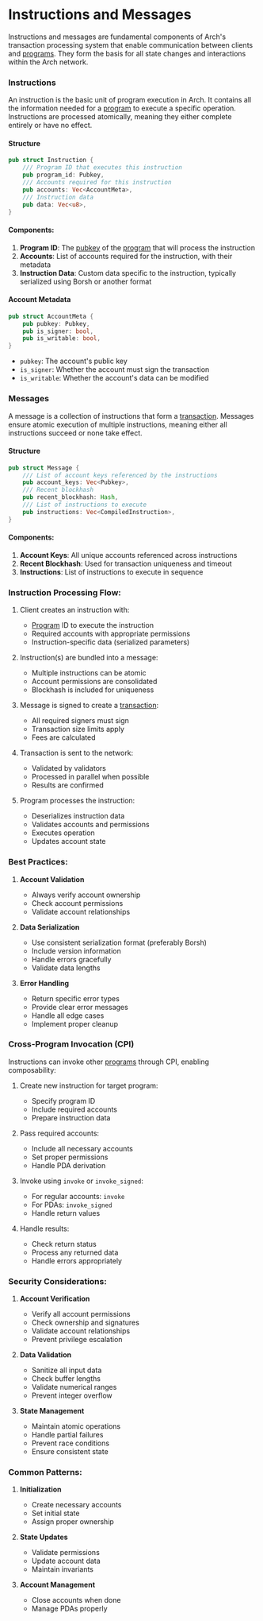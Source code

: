 # Instructions and Messages

Instructions and messages are fundamental components of Arch's transaction processing system that enable communication between clients and [programs]. They form the basis for all state changes and interactions within the Arch network.

### Instructions

An instruction is the basic unit of program execution in Arch. It contains all the information needed for a [program] to execute a specific operation. Instructions are processed atomically, meaning they either complete entirely or have no effect.

#### Structure
```rust
pub struct Instruction {
    /// Program ID that executes this instruction
    pub program_id: Pubkey,
    /// Accounts required for this instruction
    pub accounts: Vec<AccountMeta>,
    /// Instruction data
    pub data: Vec<u8>,
}
```

#### Components:

1. **Program ID**: The [pubkey] of the [program] that will process the instruction
2. **Accounts**: List of accounts required for the instruction, with their metadata
3. **Instruction Data**: Custom data specific to the instruction, typically serialized using Borsh or another format

#### Account Metadata
```rust
pub struct AccountMeta {
    pub pubkey: Pubkey,
    pub is_signer: bool,
    pub is_writable: bool,
}
```

- `pubkey`: The account's public key
- `is_signer`: Whether the account must sign the transaction
- `is_writable`: Whether the account's data can be modified

### Messages

A message is a collection of instructions that form a [transaction]. Messages ensure atomic execution of multiple instructions, meaning either all instructions succeed or none take effect.

#### Structure
```rust
pub struct Message {
    /// List of account keys referenced by the instructions
    pub account_keys: Vec<Pubkey>,
    /// Recent blockhash
    pub recent_blockhash: Hash,
    /// List of instructions to execute
    pub instructions: Vec<CompiledInstruction>,
}
```

#### Components:

1. **Account Keys**: All unique accounts referenced across instructions
2. **Recent Blockhash**: Used for transaction uniqueness and timeout
3. **Instructions**: List of instructions to execute in sequence

### Instruction Processing Flow:

1. Client creates an instruction with:
   - [Program] ID to execute the instruction
   - Required accounts with appropriate permissions
   - Instruction-specific data (serialized parameters)

2. Instruction(s) are bundled into a message:
   - Multiple instructions can be atomic
   - Account permissions are consolidated
   - Blockhash is included for uniqueness

3. Message is signed to create a [transaction]:
   - All required signers must sign
   - Transaction size limits apply
   - Fees are calculated

4. Transaction is sent to the network:
   - Validated by validators
   - Processed in parallel when possible
   - Results are confirmed

5. Program processes the instruction:
   - Deserializes instruction data
   - Validates accounts and permissions
   - Executes operation
   - Updates account state

### Best Practices:

1. **Account Validation**
   - Always verify account ownership
   - Check account permissions
   - Validate account relationships

2. **Data Serialization**
   - Use consistent serialization format (preferably Borsh)
   - Include version information
   - Handle errors gracefully
   - Validate data lengths

3. **Error Handling**
   - Return specific error types
   - Provide clear error messages
   - Handle all edge cases
   - Implement proper cleanup

### Cross-Program Invocation (CPI)

Instructions can invoke other [programs] through CPI, enabling composability:

1. Create new instruction for target program:
   - Specify program ID
   - Include required accounts
   - Prepare instruction data

2. Pass required accounts:
   - Include all necessary accounts
   - Set proper permissions
   - Handle PDA derivation

3. Invoke using `invoke` or `invoke_signed`:
   - For regular accounts: `invoke`
   - For PDAs: `invoke_signed`
   - Handle return values

4. Handle results:
   - Check return status
   - Process any returned data
   - Handle errors appropriately

### Security Considerations:

1. **Account Verification**
   - Verify all account permissions
   - Check ownership and signatures
   - Validate account relationships
   - Prevent privilege escalation

2. **Data Validation**
   - Sanitize all input data
   - Check buffer lengths
   - Validate numerical ranges
   - Prevent integer overflow

3. **State Management**
   - Maintain atomic operations
   - Handle partial failures
   - Prevent race conditions
   - Ensure consistent state

### Common Patterns:

1. **Initialization**
   - Create necessary accounts
   - Set initial state
   - Assign proper ownership

2. **State Updates**
   - Validate permissions
   - Update account data
   - Maintain invariants

3. **Account Management**
   - Close accounts when done
   - Manage PDAs properly

<!-- Internal -->
[program]: ./program.md
[programs]: ./program.md
[pubkey]: ../sdk/pubkey.md
[transaction]: ../sdk/runtime-transaction.md

